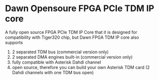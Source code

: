 # Dawn Opensoure FPGA PCIe TDM IP core
A fully open source FPGA PCIe TDM IP Core that it is designed for compatibility with Tiger320 chip, but Dawn FPGA TDM IP core also supports
1. 2 separated TDM bus (commercial version only)
2. 2 separated DMA engines built-in (commercial version only)
3. fully compatible with Asterisk Dahdi channel
4. open source, therefore you can build your own Asterisk TDM card (2 Dahdi channels with one TDM bus open)
